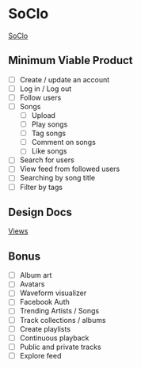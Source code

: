 # SoClo
[SoClo](http://soundcloud.com)

## Minimum Viable Product
- [ ] Create / update an account
- [ ] Log in / Log out
- [ ] Follow users
- [ ] Songs
  - [ ] Upload
  - [ ] Play songs
  - [ ] Tag songs
  - [ ] Comment on songs
  - [ ] Like songs
- [ ] Search for users
- [ ] View feed from followed users
- [ ] Searching by song title
- [ ] Filter by tags

## Design Docs
[Views](docs/views.md)

## Bonus
- [ ] Album art
- [ ] Avatars
- [ ] Waveform visualizer
- [ ] Facebook Auth
- [ ] Trending Artists / Songs
- [ ] Track collections / albums
- [ ] Create playlists
- [ ] Continuous playback
- [ ] Public and private tracks
- [ ] Explore feed